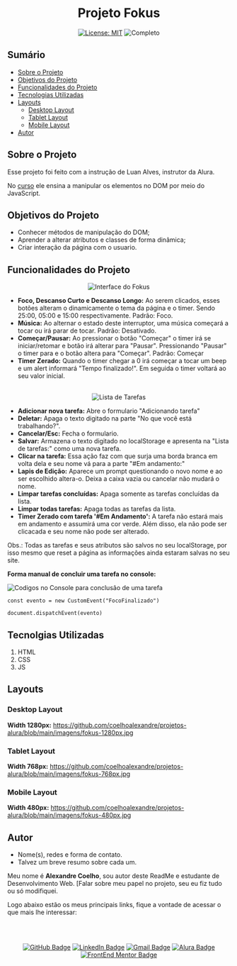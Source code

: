 <h1 align="center"> Projeto Fokus </h1>

<p align="center">  </p>

<div align="center">

  <a href="https://github.com/coelhoalexandre/projeto-alura-fokus/blob/main/LICENSE" target="_blank"><img src="https://img.shields.io/badge/License-MIT-yellow.svg" alt="License: MIT"></a> <img src="https://img.shields.io/badge/Completo-lightgreen.svg" alt="Completo">

</div>

## Sumário

- [Sobre o Projeto](#sobre-o-projeto)
- [Objetivos do Projeto](#objetivos-do-projeto)
- [Funcionalidades do Projeto](#funcionalidades-do-projeto)
- [Tecnologias Utilizadas](#tecnolgias-utilizadas)
- [Layouts](#layouts)
  - [Desktop Layout](#desktop-layout)
  - [Tablet Layout](#tablet-layout)
  - [Mobile Layout](#mobile-layout)
- [Autor](#autor)

## Sobre o Projeto

Esse projeto foi feito com a instrução de Luan Alves, instrutor da Alura.

No [curso](https://cursos.alura.com.br/course/javascript-manipulando-elementos-dom) ele ensina a manipular os elementos no DOM por meio do JavaScript.

## Objetivos do Projeto

- Conhecer métodos de manipulação do DOM;
- Aprender a alterar atributos e classes de forma dinâmica;
- Criar interação da página com o usuario.

## Funcionalidades do Projeto

<div align="center" >
<img src="https://github.com/coelhoalexandre/projetos-alura/blob/main/imagens/fokus-interface.png" alt="Interface do Fokus">
</div>

- **Foco, Descanso Curto e Descanso Longo:** Ao serem clicados, esses botões alteram o dinamicamente o tema da página e o timer. Sendo 25:00, 05:00 e 15:00 respectivamente. Padrão: Foco.
- **Música:** Ao alternar o estado deste interruptor, uma música começará a tocar ou irá parar de tocar. Padrão: Desativado.
- **Começar/Pausar:** Ao pressionar o botão "Começar" o timer irá se iniciar/retomar e botão irá alterar para "Pausar". Pressionando "Pausar" o timer para e o botão altera para "Começar". Padrão: Começar
- **Timer Zerado:** Quando o timer chegar a 0 irá começar a tocar um beep e um alert informará "Tempo finalizado!". Em seguida o timer voltará ao seu valor inicial.

<br>

<div align="center" >
<img src="https://github.com/coelhoalexandre/projetos-alura/blob/main/imagens/fokus-lista-de-tarefas.png" alt="Lista de Tarefas">
</div>

- **Adicionar nova tarefa:** Abre o formulario "Adicionando tarefa"
- **Deletar:** Apaga o texto digitado na parte "No que você está trabalhando?".
- **Cancelar/Esc:** Fecha o formulario.
- **Salvar:** Armazena o texto digitado no localStorage e apresenta na "Lista de tarefas:" como uma nova tarefa.
- **Clicar na tarefa:** Essa ação faz com que surja uma borda branca em volta dela e seu nome vá para a parte "#Em andamento:"
- **Lapis de Edição:** Aparece um prompt questionando o novo nome e ao ser escolhido altera-o. Deixa a caixa vazia ou cancelar não mudará o nome.
- **Limpar tarefas concluídas:** Apaga somente as tarefas concluídas da lista.
- **Limpar todas tarefas:** Apaga todas as tarefas da lista.
- **Timer Zerado com tarefa '#Em Andamento':** A tarefa não estará mais em andamento e assumirá uma cor verde. Além disso, ela não pode ser clicacada e seu nome não pode ser alterado.

Obs.: Todas as tarefas e seus atributos são salvos no seu localStorage, por isso mesmo que reset a página as informações ainda estaram salvas no seu site.

**Forma manual de concluir uma tarefa no console:**

<img src="https://github.com/coelhoalexandre/projetos-alura/blob/main/imagens/fokus-forma-manual-de-concluir-tarefas.png" alt="Codigos no Console para conclusão de uma tarefa">

```
const evento = new CustomEvent("FocoFinalizado")

document.dispatchEvent(evento)
```
## Tecnolgias Utilizadas

1. HTML
2. CSS
3. JS

## Layouts

### Desktop Layout

**Width 1280px:** https://github.com/coelhoalexandre/projetos-alura/blob/main/imagens/fokus-1280px.jpg

### Tablet Layout

**Width 768px:** https://github.com/coelhoalexandre/projetos-alura/blob/main/imagens/fokus-768px.jpg

### Mobile Layout

**Width 480px:** https://github.com/coelhoalexandre/projetos-alura/blob/main/imagens/fokus-480px.jpg

## Autor

- Nome(s), redes e forma de contato. 
- Talvez um breve resumo sobre cada um.

Meu nome é **Alexandre Coelho**, sou autor deste ReadMe e estudante de Desenvolvimento Web. [Falar sobre meu papel no projeto, seu eu fiz tudo ou só modifiquei.

Logo abaixo estão os meus principais links, fique a vontade de acessar o que mais lhe interessar:

<br>

<br>

<div align="center">

<a href = "https://github.com/coelhoalexandre"><img src="https://img.shields.io/badge/GitHub-%23333?style=for-the-badge&logo=github&logoColor=white" alt="GitHub Badge"></a>
<a href="https://www.linkedin.com/in/-coelhoalexandre/" target="_blank"><img src="https://img.shields.io/badge/-LinkedIn-%230077B5?style=for-the-badge&logo=linkedin&logoColor=white" alt="LinkedIn Badge"></a>
<a href = "mailto:alexandrecoelhocontato@gmail.com" target="_blank"><img src="https://img.shields.io/badge/-Gmail-critical?style=for-the-badge&logo=gmail&logoColor=white" target="_blank" alt="Gmail Badge"></a>
<a href = "https://cursos.alura.com.br/user/coelhoalexandre" target="_blank"><img src="https://img.shields.io/badge/Alura-0747a6?style=for-the-badge&logo=alura&logoColor=white" target="_blank" alt="Alura Badge"></a>
<a href = "https://www.frontendmentor.io/profile/coelhoalexandre" target="_blank"><img src="https://img.shields.io/badge/Frontend_Mentor-white?style=for-the-badge&logo=frontendmentor&logoColor=blue" alt="FrontEnd Mentor Badge">
